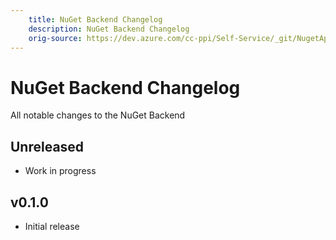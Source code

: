 ```yaml
---
    title: NuGet Backend Changelog
    description: NuGet Backend Changelog
    orig-source: https://dev.azure.com/cc-ppi/Self-Service/_git/NugetApi
---
```


# NuGet Backend Changelog

All notable changes to the NuGet Backend

## Unreleased

- Work in progress

## v0.1.0

- Initial release
